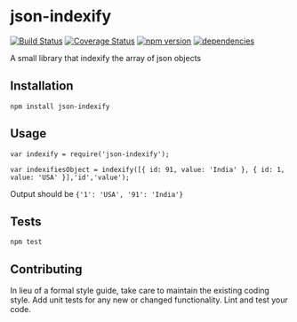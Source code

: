 # json-indexify
[![Build Status](https://travis-ci.org/prateekpronoc/json-indexify.svg?branch=master)](https://travis-ci.org/prateekpronoc/json-indexify) [![Coverage Status](https://coveralls.io/repos/github/prateekpronoc/json-indexify/badge.svg?branch=master)](https://coveralls.io/github/prateekpronoc/json-indexify?branch=master) [![npm version](https://badge.fury.io/js/json-indexify.svg)](https://badge.fury.io/js/json-indexify) [![dependencies](https://david-dm.org/prateekpronoc/json-indexify.svg)](https://david-dm.org/prateekpronoc/json-indexify)


A small library that indexify the array of json objects

## Installation

  `npm install json-indexify`

## Usage

    var indexify = require('json-indexify');

    var indexifiesObject = indexify([{ id: 91, value: 'India' }, { id: 1, value: 'USA' }],'id','value');
  
  
  Output should be `{'1': 'USA', '91': 'India'}`


## Tests

  `npm test`

## Contributing

In lieu of a formal style guide, take care to maintain the existing coding style. Add unit tests for any new or changed functionality. Lint and test your code.






